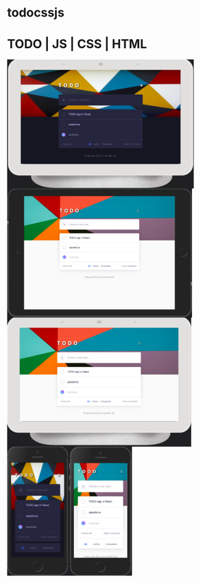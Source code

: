 # todocssjs

# TODO | JS | CSS | HTML

<img src="images/img1.png" height="300px" align="left"/>
<img src="images/img3.png" height="300px" align="left"/>
<img src="images/img2.png" height="300px" align="left"/>
<img src="images/img4.png" height="300px" align="left"/>
<img src="images/img5.png" height="300px" align="left"/>

